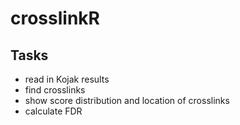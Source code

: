 # crosslinkR

## Tasks
- read in Kojak results
- find crosslinks
- show score distribution and location of crosslinks
- calculate FDR